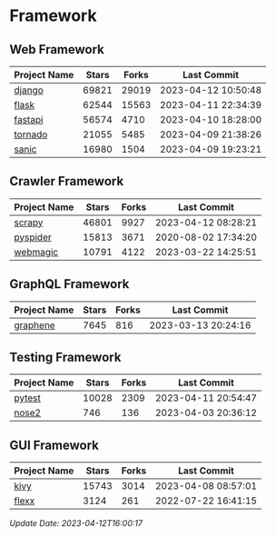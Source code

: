 # Framework

## Web Framework
| Project Name | Stars | Forks | Last Commit |
| ------------ | ----- | ----- | ----------- |
| [django](https://github.com/django/django) | 69821 | 29019 | 2023-04-12 10:50:48 |
| [flask](https://github.com/pallets/flask) | 62544 | 15563 | 2023-04-11 22:34:39 |
| [fastapi](https://github.com/tiangolo/fastapi) | 56574 | 4710 | 2023-04-10 18:28:00 |
| [tornado](https://github.com/tornadoweb/tornado) | 21055 | 5485 | 2023-04-09 21:38:26 |
| [sanic](https://github.com/sanic-org/sanic) | 16980 | 1504 | 2023-04-09 19:23:21 |

## Crawler Framework
| Project Name | Stars | Forks | Last Commit |
| ------------ | ----- | ----- | ----------- |
| [scrapy](https://github.com/scrapy/scrapy) | 46801 | 9927 | 2023-04-12 08:28:21 |
| [pyspider](https://github.com/binux/pyspider) | 15813 | 3671 | 2020-08-02 17:34:20 |
| [webmagic](https://github.com/code4craft/webmagic) | 10791 | 4122 | 2023-03-22 14:25:51 |

## GraphQL Framework
| Project Name | Stars | Forks | Last Commit |
| ------------ | ----- | ----- | ----------- |
| [graphene](https://github.com/graphql-python/graphene) | 7645 | 816 | 2023-03-13 20:24:16 |

## Testing Framework
| Project Name | Stars | Forks | Last Commit |
| ------------ | ----- | ----- | ----------- |
| [pytest](https://github.com/pytest-dev/pytest) | 10028 | 2309 | 2023-04-11 20:54:47 |
| [nose2](https://github.com/nose-devs/nose2) | 746 | 136 | 2023-04-03 20:36:12 |

## GUI Framework
| Project Name | Stars | Forks | Last Commit |
| ------------ | ----- | ----- | ----------- |
| [kivy](https://github.com/kivy/kivy) | 15743 | 3014 | 2023-04-08 08:57:01 |
| [flexx](https://github.com/flexxui/flexx) | 3124 | 261 | 2022-07-22 16:41:15 |

*Update Date: 2023-04-12T16:00:17*